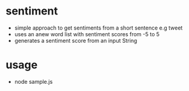 sentiment
=========

- simple approach to get sentiments from a short sentence e.g tweet
- uses an anew word list with sentiment scores from -5 to 5
- generates a sentiment score from an input String

usage
=========

- node sample.js 
